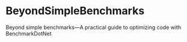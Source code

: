 # BeyondSimpleBenchmarks
Beyond simple benchmarks—A practical guide to optimizing code with BenchmarkDotNet
